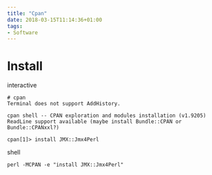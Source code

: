 ```yaml
---
title: "Cpan"
date: 2018-03-15T11:14:36+01:00
tags:
- Software
---
```


# Install

interactive

```
# cpan
Terminal does not support AddHistory.

cpan shell -- CPAN exploration and modules installation (v1.9205)
ReadLine support available (maybe install Bundle::CPAN or Bundle::CPANxxl?)

cpan[1]> install JMX::Jmx4Perl
```

shell

```
perl -MCPAN -e "install JMX::Jmx4Perl"
```
